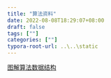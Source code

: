 ```yaml
---
title: "算法资料"
date: 2022-08-08T18:29:07+08:00
draft: false
tags: [""]
categories: [""]
typora-root-url: ..\..\static
---
```




[图解算法数据结构](https://leetcode.cn/leetbook/detail/illustration-of-algorithm/)
